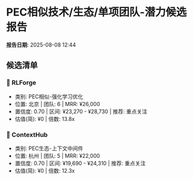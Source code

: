 # PEC相似技术/生态/单项团队-潜力候选报告
**报告日期**: 2025-08-08 12:44

## 候选清单

### 🔹 RLForge
- 类别: PEC相似-强化学习优化
- 位置: 北京 | 团队: 6 | MRR: ¥26,000
- 置信度: 0.70 | 区间: ¥23,270 - ¥28,730 | 推荐: 重点关注
- 估值(简): ¥0 | 倍数: 13.8x

### 🔹 ContextHub
- 类别: PEC生态-上下文中间件
- 位置: 杭州 | 团队: 5 | MRR: ¥22,000
- 置信度: 0.70 | 区间: ¥19,690 - ¥24,310 | 推荐: 重点关注
- 估值(简): ¥0 | 倍数: 12.3x
